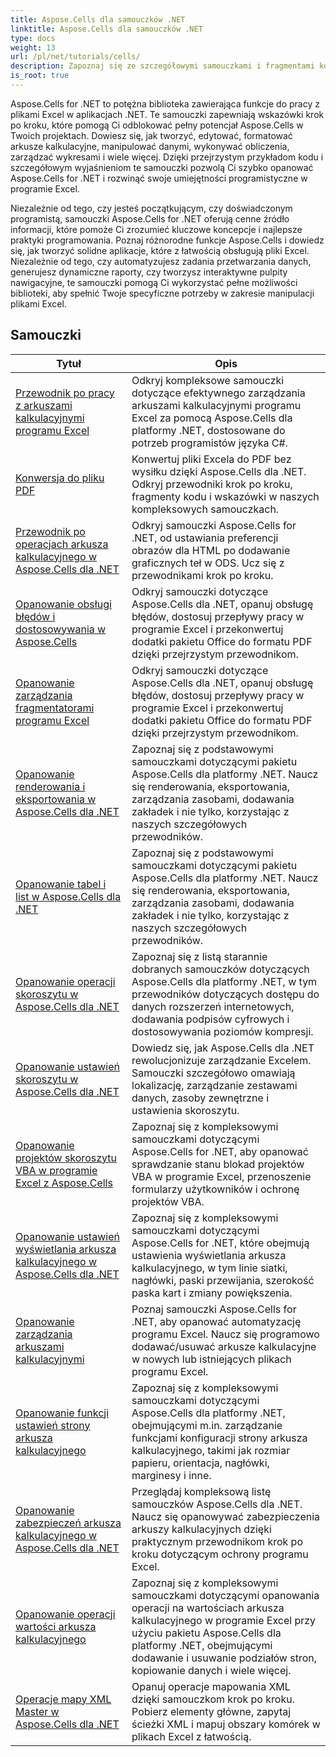 ```yaml
---
title: Aspose.Cells dla samouczków .NET
linktitle: Aspose.Cells dla samouczków .NET
type: docs
weight: 13
url: /pl/net/tutorials/cells/
description: Zapoznaj się ze szczegółowymi samouczkami i fragmentami kodu dla Aspose.Cells for .NET, dotyczącymi tworzenia, edycji, konwertowania, drukowania i zarządzania arkuszami kalkulacyjnymi programu Excel.
is_root: true
---
```


Aspose.Cells for .NET to potężna biblioteka zawierająca funkcje do pracy z plikami Excel w aplikacjach .NET. Te samouczki zapewniają wskazówki krok po kroku, które pomogą Ci odblokować pełny potencjał Aspose.Cells w Twoich projektach. Dowiesz się, jak tworzyć, edytować, formatować arkusze kalkulacyjne, manipulować danymi, wykonywać obliczenia, zarządzać wykresami i wiele więcej. Dzięki przejrzystym przykładom kodu i szczegółowym wyjaśnieniom te samouczki pozwolą Ci szybko opanować Aspose.Cells for .NET i rozwinąć swoje umiejętności programistyczne w programie Excel.

Niezależnie od tego, czy jesteś początkującym, czy doświadczonym programistą, samouczki Aspose.Cells for .NET oferują cenne źródło informacji, które pomoże Ci zrozumieć kluczowe koncepcje i najlepsze praktyki programowania. Poznaj różnorodne funkcje Aspose.Cells i dowiedz się, jak tworzyć solidne aplikacje, które z łatwością obsługują pliki Excel. Niezależnie od tego, czy automatyzujesz zadania przetwarzania danych, generujesz dynamiczne raporty, czy tworzysz interaktywne pulpity nawigacyjne, te samouczki pomogą Ci wykorzystać pełne możliwości biblioteki, aby spełnić Twoje specyficzne potrzeby w zakresie manipulacji plikami Excel.

## Samouczki
| Tytuł | Opis |
| --- | --- |
| [Przewodnik po pracy z arkuszami kalkulacyjnymi programu Excel](./guide-to-working-with-excel-worksheets/) | Odkryj kompleksowe samouczki dotyczące efektywnego zarządzania arkuszami kalkulacyjnymi programu Excel za pomocą Aspose.Cells dla platformy .NET, dostosowane do potrzeb programistów języka C#. |
| [Konwersja do pliku PDF](./conversion-to-pdf-file/) | Konwertuj pliki Excela do PDF bez wysiłku dzięki Aspose.Cells dla .NET. Odkryj przewodniki krok po kroku, fragmenty kodu i wskazówki w naszych kompleksowych samouczkach. |
| [Przewodnik po operacjach arkusza kalkulacyjnego w Aspose.Cells dla .NET](./guide-worksheet-operations/) | Odkryj samouczki Aspose.Cells for .NET, od ustawiania preferencji obrazów dla HTML po dodawanie graficznych teł w ODS. Ucz się z przewodnikami krok po kroku. |
| [Opanowanie obsługi błędów i dostosowywania w Aspose.Cells](./mastering-error-handling-and-customization/) | Odkryj samouczki dotyczące Aspose.Cells dla .NET, opanuj obsługę błędów, dostosuj przepływy pracy w programie Excel i przekonwertuj dodatki pakietu Office do formatu PDF dzięki przejrzystym przewodnikom. |
| [Opanowanie zarządzania fragmentatorami programu Excel](./mastering-excel-slicers-management/) | Odkryj samouczki dotyczące Aspose.Cells dla .NET, opanuj obsługę błędów, dostosuj przepływy pracy w programie Excel i przekonwertuj dodatki pakietu Office do formatu PDF dzięki przejrzystym przewodnikom. |
| [Opanowanie renderowania i eksportowania w Aspose.Cells dla .NET](./mastering-rendering-and-exporting/) | Zapoznaj się z podstawowymi samouczkami dotyczącymi pakietu Aspose.Cells dla platformy .NET. Naucz się renderowania, eksportowania, zarządzania zasobami, dodawania zakładek i nie tylko, korzystając z naszych szczegółowych przewodników. |
| [Opanowanie tabel i list w Aspose.Cells dla .NET](./mastering-tables-and-lists/) | Zapoznaj się z podstawowymi samouczkami dotyczącymi pakietu Aspose.Cells dla platformy .NET. Naucz się renderowania, eksportowania, zarządzania zasobami, dodawania zakładek i nie tylko, korzystając z naszych szczegółowych przewodników. |
| [Opanowanie operacji skoroszytu w Aspose.Cells dla .NET](./mastering-workbook-operations/) | Zapoznaj się z listą starannie dobranych samouczków dotyczących Aspose.Cells dla platformy .NET, w tym przewodników dotyczących dostępu do danych rozszerzeń internetowych, dodawania podpisów cyfrowych i dostosowywania poziomów kompresji. |
| [Opanowanie ustawień skoroszytu w Aspose.Cells dla .NET](./mastering-workbook-settings/) | Dowiedz się, jak Aspose.Cells dla .NET rewolucjonizuje zarządzanie Excelem. Samouczki szczegółowo omawiają lokalizację, zarządzanie zestawami danych, zasoby zewnętrzne i ustawienia skoroszytu. |
| [Opanowanie projektów skoroszytu VBA w programie Excel z Aspose.Cells](./mastering-workbook-vba-project/) | Zapoznaj się z kompleksowymi samouczkami dotyczącymi Aspose.Cells for .NET, aby opanować sprawdzanie stanu blokad projektów VBA w programie Excel, przenoszenie formularzy użytkowników i ochronę projektów VBA. |
| [Opanowanie ustawień wyświetlania arkusza kalkulacyjnego w Aspose.Cells dla .NET](./mastering-worksheet-display-settings/) | Zapoznaj się z kompleksowymi samouczkami dotyczącymi Aspose.Cells for .NET, które obejmują ustawienia wyświetlania arkusza kalkulacyjnego, w tym linie siatki, nagłówki, paski przewijania, szerokość paska kart i zmiany powiększenia. |
| [Opanowanie zarządzania arkuszami kalkulacyjnymi](./mastering-worksheet-management/) | Poznaj samouczki Aspose.Cells for .NET, aby opanować automatyzację programu Excel. Naucz się programowo dodawać/usuwać arkusze kalkulacyjne w nowych lub istniejących plikach programu Excel. |
| [Opanowanie funkcji ustawień strony arkusza kalkulacyjnego](./mastering-worksheet-page-setup-features/) | Zapoznaj się z kompleksowymi samouczkami dotyczącymi Aspose.Cells dla platformy .NET, obejmującymi m.in. zarządzanie funkcjami konfiguracji strony arkusza kalkulacyjnego, takimi jak rozmiar papieru, orientacja, nagłówki, marginesy i inne. |
| [Opanowanie zabezpieczeń arkusza kalkulacyjnego w Aspose.Cells dla .NET](./mastering-worksheet-security/) | Przeglądaj kompleksową listę samouczków Aspose.Cells dla .NET. Naucz się opanowywać zabezpieczenia arkuszy kalkulacyjnych dzięki praktycznym przewodnikom krok po kroku dotyczącym ochrony programu Excel. |
| [Opanowanie operacji wartości arkusza kalkulacyjnego](./mastering-worksheet-value-operations/) | Zapoznaj się z kompleksowymi samouczkami dotyczącymi opanowania operacji na wartościach arkusza kalkulacyjnego w programie Excel przy użyciu pakietu Aspose.Cells dla platformy .NET, obejmującymi dodawanie i usuwanie podziałów stron, kopiowanie danych i wiele więcej. |
| [Operacje mapy XML Master w Aspose.Cells dla .NET](./master-xml-map-operations/) | Opanuj operacje mapowania XML dzięki samouczkom krok po kroku. Pobierz elementy główne, zapytaj ścieżki XML i mapuj obszary komórek w plikach Excel z łatwością. |
